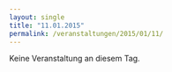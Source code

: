 ```yaml
---
layout: single
title: "11.01.2015"
permalink: /veranstaltungen/2015/01/11/
---
```


Keine Veranstaltung an diesem Tag.
